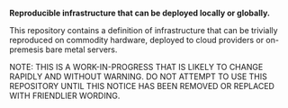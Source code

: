**Reproducible infrastructure that can be deployed locally or globally.**

This repository contains a definition of infrastructure that can be trivially
reproduced on commodity hardware, deployed to cloud providers or on-premesis
bare metal servers.

NOTE: THIS IS A WORK-IN-PROGRESS THAT IS LIKELY TO CHANGE RAPIDLY AND WITHOUT
WARNING. DO NOT ATTEMPT TO USE THIS REPOSITORY UNTIL THIS NOTICE HAS BEEN
REMOVED OR REPLACED WITH FRIENDLIER WORDING.
